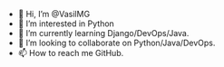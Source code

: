 - 👋 Hi, I’m @VasilMG
- 👀 I’m interested in Python
- 🌱 I’m currently learning Django/DevOps/Java.
- 💞️ I’m looking to collaborate on Python/Java/DevOps.
- 📫 How to reach me GitHub.

<!---
VasilMG/VasilMG is a ✨ special ✨ repository because its `README.md` (this file) appears on your GitHub profile.
You can click the Preview link to take a look at your changes.
--->
